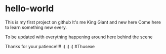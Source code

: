 # hello-world
This is my first project on github
It's me King Giant and new here 
Come here to learn something new 
every.

To be updated with everything happening around here behind the scene


Thanks for your patience!!!! :) :) :)
#Thusexe
